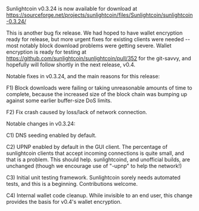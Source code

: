 Sunlightcoin v0.3.24 is now available for download at
https://sourceforge.net/projects/sunlightcoin/files/Sunlightcoin/sunlightcoin-0.3.24/

This is another bug fix release.  We had hoped to have wallet encryption ready for release, but more urgent fixes for existing clients were needed -- most notably block download problems were getting severe.  Wallet encryption is ready for testing at https://github.com/sunlightcoin/sunlightcoin/pull/352 for the git-savvy, and hopefully will follow shortly in the next release, v0.4.

Notable fixes in v0.3.24, and the main reasons for this release:

F1) Block downloads were failing or taking unreasonable amounts of time to complete, because the increased size of the block chain was bumping up against some earlier buffer-size DoS limits.

F2) Fix crash caused by loss/lack of network connection.

Notable changes in v0.3.24:

C1) DNS seeding enabled by default.

C2) UPNP enabled by default in the GUI client.  The percentage of sunlightcoin clients that accept incoming connections is quite small, and that is a problem.  This should help.  sunlightcoind, and unofficial builds, are unchanged (though we encourage use of "-upnp" to help the network!)

C3) Initial unit testing framework.  Sunlightcoin sorely needs automated tests, and this is a beginning.  Contributions welcome.

C4) Internal wallet code cleanup.  While invisible to an end user, this change provides the basis for v0.4's wallet encryption.

